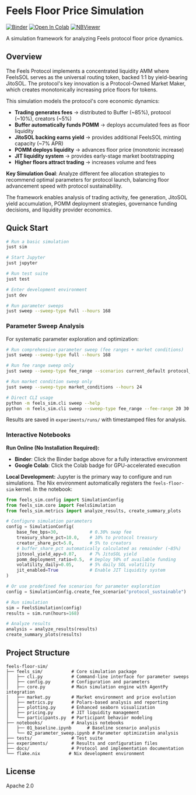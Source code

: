 # Feels Floor Price Simulation

[![Binder](https://mybinder.org/badge_logo.svg)](https://mybinder.org/v2/gh/FeelsDEX/feels-floor-sim/HEAD?labpath=notebooks%2F01_baseline.ipynb)
[![Open In Colab](https://colab.research.google.com/assets/colab-badge.svg)](https://colab.research.google.com/github/FeelsDEX/feels-floor-sim/blob/main/notebooks/01_baseline.ipynb)
[![NBViewer](https://raw.githubusercontent.com/jupyter/design/master/logos/Badges/nbviewer_badge.svg)](https://nbviewer.org/github/FeelsDEX/feels-floor-sim/blob/main/notebooks/01_baseline.ipynb)

A simulation framework for analyzing Feels protocol floor price dynamics.

## Overview

The Feels Protocol implements a concentrated liquidity AMM where FeelsSOL serves as the universal routing token, backed 1:1 by yield-bearing JitoSOL. The protocol's key innovation is a Protocol-Owned Market Maker, which creates monotonically increasing price floors for tokens.

This simulation models the protocol's core economic dynamics:
- **Trading generates fees** → distributed to Buffer (~85%), protocol (~10%), creators (~5%)
- **Buffer automatically funds POMM** → deploys accumulated fees as floor liquidity
- **JitoSOL backing earns yield** → provides additional FeelsSOL minting capacity (~7% APR)
- **POMM deploys liquidity** → advances floor price (monotonic increase)
- **JIT liquidity system** → provides early-stage market bootstrapping
- **Higher floors attract trading** → increases volume and fees

**Key Simulation Goal**: Analyze different fee allocation strategies to recommend optimal parameters for protocol launch, balancing floor advancement speed with protocol sustainability.

The framework enables analysis of trading activity, fee generation, JitoSOL yield accumulation, POMM deployment strategies, governance funding decisions, and liquidity provider economics.

## Quick Start

```bash
# Run a basic simulation
just sim

# Start Jupyter
just jupyter

# Run test suite
just test

# Enter development environment
just dev

# Run parameter sweeps
just sweep --sweep-type full --hours 168
```

### Parameter Sweep Analysis

For systematic parameter exploration and optimization:

```bash
# Run comprehensive parameter sweep (fee ranges + market conditions)
just sweep --sweep-type full --hours 168

# Run fee range sweep only
just sweep --sweep-type fee_range --scenarios current_default protocol_sustainable

# Run market condition sweep only  
just sweep --sweep-type market_conditions --hours 24

# Direct CLI usage
python -m feels_sim.cli sweep --help
python -m feels_sim.cli sweep --sweep-type fee_range --fee-range 20 30 40 50
```

Results are saved in `experiments/runs/` with timestamped files for analysis.

### Interactive Notebooks

**Run Online (No Installation Required):**
- **Binder**: Click the Binder badge above for a fully interactive environment
- **Google Colab**: Click the Colab badge for GPU-accelerated execution

**Local Development:**
Jupyter is the primary way to configure and run simulations. The Nix environment automatically registers the `feels-floor-sim` kernel. In the notebook:

```python
from feels_sim.config import SimulationConfig
from feels_sim.core import FeelsSimulation
from feels_sim.metrics import analyze_results, create_summary_plots

# Configure simulation parameters
config = SimulationConfig(
    base_fee_bps=30,            # 0.30% swap fee
    treasury_share_pct=10.0,    # 10% to protocol treasury
    creator_share_pct=5.0,      # 5% to creators
    # buffer_share_pct automatically calculated as remainder (~85%)
    jitosol_yield_apy=0.07,     # 7% JitoSOL yield
    pomm_deployment_ratio=0.5,  # Deploy 50% of available funding
    volatility_daily=0.05,      # 5% daily SOL volatility
    jit_enabled=True            # Enable JIT liquidity system
)

# Or use predefined fee scenarios for parameter exploration
config = SimulationConfig.create_fee_scenario("protocol_sustainable")

# Run simulation
sim = FeelsSimulation(config)
results = sim.run(hours=168)

# Analyze results
analysis = analyze_results(results)
create_summary_plots(results)
```

## Project Structure

```
feels-floor-sim/
├── feels_sim/           # Core simulation package
│   ├── cli.py           # Command-line interface for parameter sweeps
│   ├── config.py        # Configuration and parameters
│   ├── core.py          # Main simulation engine with AgentPy integration
│   ├── market.py        # Market environment and price evolution
│   ├── metrics.py       # Polars-based analysis and reporting
│   ├── plotting.py      # Enhanced seaborn visualization
│   ├── pricing.py       # JIT liquidity management
│   └── participants.py  # Participant behavior modeling
├── notebooks/           # Analysis notebooks
│   ├── 01_baseline.ipynb      # Baseline scenario analysis
│   └── 02_parameter_sweep.ipynb # Parameter optimization analysis
├── tests/               # Test suite
├── experiments/         # Results and configuration files
├── docs/                # Protocol and implementation documentation
└── flake.nix           # Nix development environment
```

## License

Apache 2.0